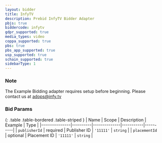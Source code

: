 ```yaml
---
layout: bidder
title: InfyTV
description: Prebid InfyTV Bidder Adapter
pbjs: true
biddercode: infytv
gdpr_supported: true
media_types: video
coppa_supported: true
pbs: true
pbs_app_supported: true
usp_supported: true
schain_supported: true
sidebarType: 1
---
```


### Note

The Example Bidding adapter requires setup before beginning. Please contact us at <adops@infy.tv>

### Bid Params

{: .table .table-bordered .table-striped }
| Name | Scope | Description | Example | Type |
|---------------|----------|--------------|-----------|----------|
| `publisherId` | required | Publisher ID | `'11111'` | `string` |
| `placementId` | optional | Placement ID | `'11111'` | `string` |
